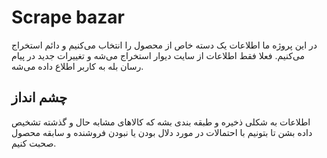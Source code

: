# Scrape bazar
در این پروژه ما اطلاعات یک دسته خاص از محصول را انتخاب می‌کنیم و دائم استخراج می‌کنیم.
فعلا فقط اطلاعات از سایت دیوار استخراج می‌شه و تغییرات جدید در پیام رسان بله به کاربر اطلاع داده می‌شه.
## چشم انداز
اطلاعات به شکلی ذخیره و طبقه بندی بشه که کالاهای مشابه حال و گذشته تشخیص داده بشن تا بتونیم با احتمالات در مورد دلال بودن یا نبودن فروشنده و سابقه محصول صحبت کنیم.
